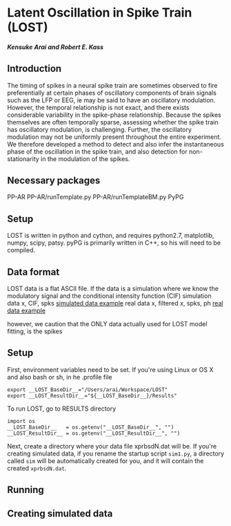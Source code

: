 #  Latent Oscillation in Spike Train (LOST)

#####  Kensuke Arai and Robert E. Kass

##  Introduction
The timing of spikes in a neural spike train are sometimes observed to fire preferentially at certain phases of oscillatory components of brain signals such as the LFP or EEG, ie may be said to have an oscillatory modulation.    However, the temporal relationship is not exact, and there exists considerable variability in the spike-phase relationship.  Because the spikes themselves are often temporally sparse, assessing whether the spike train has oscillatory modulation, is challenging.  Further, the oscillatory modulation may not be uniformly present throughout the entire experiment.  We therefore developed a method to detect and also infer the instantaneous phase of the oscillation in the spike train, and also detection for non-stationarity in the modulation of the spikes.

##  Necessary packages
PP-AR
PP-AR/runTemplate.py
PP-AR/runTemplateBM.py
PyPG

##  Setup
LOST is written in python and cython, and requires python2.7, matplotlib, numpy, scipy, patsy.  pyPG is primarily written in C++, so his will need to be compiled.

##  Data format
LOST data is a flat ASCII file.  If the data is a simulation where we know the modulatory signal and the conditional intensity function (CIF)
simulation data
x, CIF, spks
[simulated data example](examples1.html)
real data
x, filtered x, spks, ph
[real data example](examples2.html)

however, we caution that the ONLY data actually used for LOST model fitting, is the spikes

##  Setup
First, environment variables need to be set.  If you're using Linux or OS X and also bash or sh, in he .profile file

```
export __LOST_BaseDir__="/Users/arai/Workspace/LOST"
export __LOST_ResultDir__="${__LOST_BaseDir__}/Results"
```
To run LOST, go to RESULTS directory
```
import os
__LOST_BaseDir__   = os.getenv("__LOST_BaseDir__", "")
__LOST_ResultDir__ = os.getenv("__LOST_ResultDir__", "")
```

Next, create a directory where your data file xprbsdN.dat will be.  If you're creating simulated data, if you rename the startup script `sim1.py`, a directory called `sim` will be automatically created for you, and it will contain the created `xprbsdN.dat`.


##  Running

##  Creating simulated data



